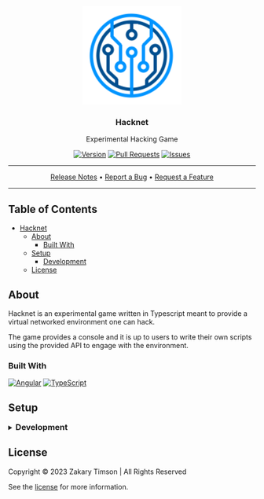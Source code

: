 <!-- Header -->
<div id="top" align="center">
  <br />

  <!-- Logo -->
  <img src="./src/assets/logo.png" alt="Logo" width="200" height="200">

  <!-- Title -->
  ### Hacknet

  <!-- Description -->
  Experimental Hacking Game

  <!-- Repo badges -->
  [![Version](https://img.shields.io/badge/dynamic/json.svg?label=Version&style=for-the-badge&url=https://git.zakscode.com/api/v1/repos/ztimson/hacknet/tags&query=$[0].name)](https://git.zakscode.com/ztimson/hacknet/tags)
  [![Pull Requests](https://img.shields.io/badge/dynamic/json.svg?label=Pull%20Requests&style=for-the-badge&url=https://git.zakscode.com/api/v1/repos/ztimson/hacknet&query=open_pr_counter)](https://git.zakscode.com/ztimson/hacknet/pulls)
  [![Issues](https://img.shields.io/badge/dynamic/json.svg?label=Issues&style=for-the-badge&url=https://git.zakscode.com/api/v1/repos/ztimson/hacknet&query=open_issues_count)](https://git.zakscode.com/ztimson/hacknet/issues)

  --- 
  <!-- Links -->
  <div>
    <a href="https://git.zakscode.com/ztimson/hacknet/releases" target="_blank">Release Notes</a>
    • <a href="https://git.zakscode.com/ztimson/hacknet/issues/new?template=.github%2fissue_template%2fbug.md" target="_blank">Report a Bug</a>
    • <a href="https://git.zakscode.com/ztimson/hacknet/issues/new?template=.github%2fissue_template%2fenhancement.md" target="_blank">Request a Feature</a>
  </div>

  ---
</div>

## Table of Contents
- [Hacknet](#top)
	- [About](#about)
		- [Built With](#built-with)
	- [Setup](#setup)
		- [Development](#development)
	- [License](#license)

## About

Hacknet is an experimental game written in Typescript meant to provide a virtual networked environment one can hack.

The game provides a console and it is up to users to write their own scripts using the provided API to engage with the environment.

### Built With
[![Angular](https://img.shields.io/badge/Angular-DD0031?style=for-the-badge&logo=angular)](https://angular.io/)
[![TypeScript](https://img.shields.io/badge/TypeScript-3178C6?style=for-the-badge&logo=typescript&logoColor=white)](https://typescriptlang.org/)

## Setup

<details>
<summary>
  <h3 id="development" style="display: inline">
    Development
  </h3>
</summary>

#### Prerequisites
- [Node.js](https://nodejs.org/en/download)

#### Instructions
1. Install the dependencies: `npm install`
2. Start the Angular server: `npm run start`
3. Open [http://localhost:4200](http://localhost:4200)

</details>

## License
Copyright © 2023 Zakary Timson | All Rights Reserved

See the [license](./LICENSE) for more information.
